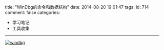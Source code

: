 title: "WinDbg的命令和数据结构"
date: 2014-08-20 19:01:47
tags:
id: 714
comment: false
categories:
  - 学习笔记
  - 工具收集
---

[![windbg](http://lpcdma.com/wp-content/uploads/2014/08/windbg-300x180.jpg)](http://lpcdma.com/wp-content/uploads/2014/08/windbg.jpg)